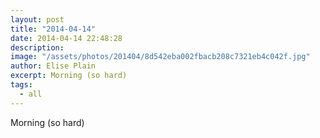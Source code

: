 ```yaml
---
layout: post
title: "2014-04-14"
date: 2014-04-14 22:48:28
description: 
image: "/assets/photos/201404/8d542eba002fbacb208c7321eb4c042f.jpg"
author: Elise Plain
excerpt: Morning (so hard)
tags: 
  - all
---
```


Morning (so hard)
<p></p>
